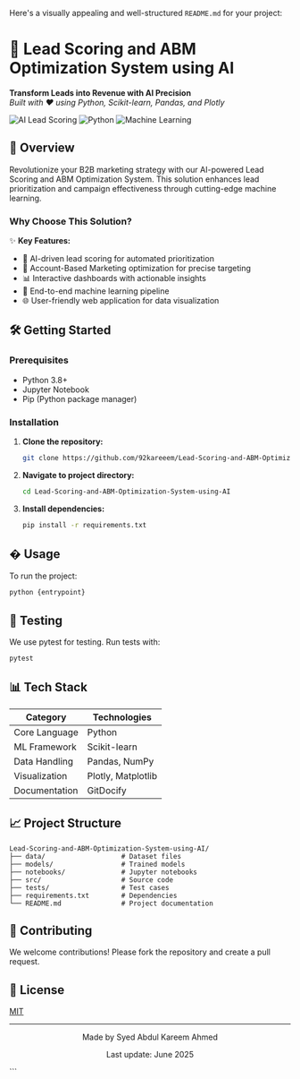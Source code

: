 Here's a visually appealing and well-structured `README.md` for your project:

# 🚀 Lead Scoring and ABM Optimization System using AI

**Transform Leads into Revenue with AI Precision**  
*Built with ❤️ using Python, Scikit-learn, Pandas, and Plotly*

![AI Lead Scoring](https://img.shields.io/badge/AI-Powered-blue) 
![Python](https://img.shields.io/badge/Python-3.8%2B-green) 
![Machine Learning](https://img.shields.io/badge/ML-Scikit--learn-orange)

## 🌟 Overview

Revolutionize your B2B marketing strategy with our AI-powered Lead Scoring and ABM Optimization System. This solution enhances lead prioritization and campaign effectiveness through cutting-edge machine learning.

### Why Choose This Solution?

✨ **Key Features:**
- 🚀 AI-driven lead scoring for automated prioritization
- 🎯 Account-Based Marketing optimization for precise targeting
- 📊 Interactive dashboards with actionable insights
- 🔄 End-to-end machine learning pipeline
- 🌐 User-friendly web application for data visualization

## 🛠️ Getting Started

### Prerequisites

- Python 3.8+
- Jupyter Notebook
- Pip (Python package manager)

### Installation

1. **Clone the repository:**
   ```bash
   git clone https://github.com/92kareeem/Lead-Scoring-and-ABM-Optimization-System-using-AI

2. **Navigate to project directory:**
   ```bash
   cd Lead-Scoring-and-ABM-Optimization-System-using-AI
   ```

3. **Install dependencies:**
   ```bash
   pip install -r requirements.txt
   ```

## � Usage

To run the project:
```bash
python {entrypoint}
```

## 🧪 Testing

We use pytest for testing. Run tests with:
```bash
pytest
```

## 📊 Tech Stack

<div align="center">
  
| Category       | Technologies                          |
|----------------|---------------------------------------|
| Core Language  | Python                                |
| ML Framework   | Scikit-learn                          |
| Data Handling  | Pandas, NumPy                        |
| Visualization  | Plotly, Matplotlib                   |
| Documentation  | GitDocify                            |

</div>

## 📈 Project Structure

```
Lead-Scoring-and-ABM-Optimization-System-using-AI/
├── data/                   # Dataset files
├── models/                 # Trained models
├── notebooks/              # Jupyter notebooks
├── src/                    # Source code
├── tests/                  # Test cases
├── requirements.txt        # Dependencies
└── README.md               # Project documentation
```

## 🤝 Contributing

We welcome contributions! Please fork the repository and create a pull request.

## 📄 License

[MIT](https://choosealicense.com/licenses/mit/)

---

<div align="center">
  <p>Made by Syed Abdul Kareem Ahmed</p>
  <p>Last update: June 2025</p>
</div>
```
